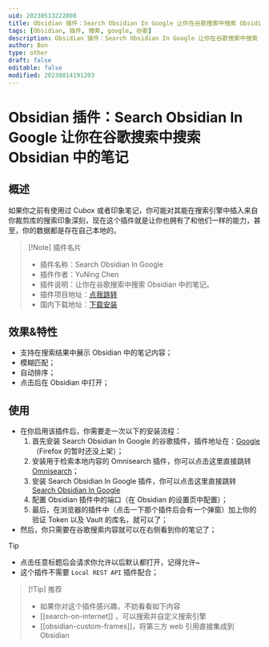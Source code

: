 ```yaml
---
uid: 20230513222808
title: Obsidian 插件：Search Obsidian In Google 让你在谷歌搜索中搜索 Obsidian 中的笔记
tags: [Obsidian, 插件, 搜索, google, 谷歌]
description: Obsidian 插件：Search Obsidian In Google 让你在谷歌搜索中搜索 Obsidian 中的笔记
author: Bon
type: other
draft: false
editable: false
modified: 20230814191203
---
```


# Obsidian 插件：Search Obsidian In Google 让你在谷歌搜索中搜索 Obsidian 中的笔记

## 概述

如果你之前有使用过 Cubox 或者印象笔记，你可能对其能在搜索引擎中插入来自你裁剪库的搜索印象深刻，现在这个插件就是让你也拥有了和他们一样的能力，甚至，你的数据都是存在自己本地的。

> [!Note] 插件名片
> - 插件名称：Search Obsidian In Google
> - 插件作者：YuNing Chen
> - 插件说明：让你在谷歌搜索中搜索 Obsidian 中的笔记。
> - 插件项目地址：[点我跳转](https://github.com/qazxcdswe123/search-obsidian-in-google)
> - 国内下载地址：[下载安装](https://pkmer.cn/products/plugin/pluginMarket/?search-obsidian-in-google)

## 效果&特性

- 支持在搜索结果中展示 Obsidian 中的笔记内容；
- 模糊匹配；
- 自动排序；
- 点击后在 Obsidian 中打开；

## 使用

- 在你启用该插件后，你需要走一次以下的安装流程：
	1. 首先安装 Search Obsidian In Google 的谷歌插件，插件地址在：[Google](https://chrome.google.com/webstore/detail/search-obsidian-in-google/dkefnggaipjamcbnjdlapgilhlaikbme) （Firefox 的暂时还没上架）；
	2. 安装用于检索本地内容的 Omnisearch 插件，你可以点击这里直接跳转 [Omnisearch](obsidian://show-plugin?id=omnisearch)；
	3. 安装 Search Obsidian In Google 插件，你可以点击这里直接跳转 [Search Obsidian In Google](obsidian://show-plugin?id=search-obsidian-in-google)
	4. 配置 Obsidian 插件中的端口（在 Obsidian 的设置页中配置）；
	5. 最后，在浏览器的插件中（点击一下那个插件后会有一个弹窗）加上你的验证 Token 以及 Vault 的库名，就可以了；
- 然后，你只需要在谷歌搜索内容就可以在右侧看到你的笔记了；

> [!tip]
> - 点击任意标题后会请求你允许以后默认都打开，记得允许~
> - 这个插件不需要 `Local REST API` 插件配合；

> [!Tip] 推荐
> - 如果你对这个插件感兴趣，不妨看看如下内容
> - [[search-on-internet]] ，可以搜索并自定义搜索引擎
> - [[obsidian-custom-frames]]，将第三方 web 引用直接集成到 Obsidian